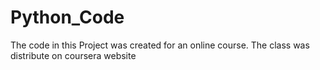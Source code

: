 # Python_Code
The code in this Project was created for an online course.
The class was distribute on coursera website
